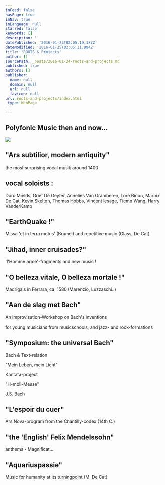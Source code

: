 ```yaml
---
inFeed: false
hasPage: true
inNav: true
inLanguage: null
starred: false
keywords: []
description: ''
datePublished: '2016-01-25T02:05:19.187Z'
dateModified: '2016-01-25T02:05:11.984Z'
title: 'ROOTS & Projects'
author: []
sourcePath: _posts/2016-01-24-roots-and-projects.md
published: true
authors: []
publisher:
  name: null
  domain: null
  url: null
  favicon: null
url: roots-and-projects/index.html
_type: WebPage

---
```

## Polyfonic Music then and now...
![](https://the-grid-user-content.s3-us-west-2.amazonaws.com/d234bc7a-dbcc-46cc-bc8c-ce7c61cc0ac2.jpg)

## "Ars subtilior, modern antiquity" 

the most surprising vocal musik around 1400

## vocal soloists :

Doro Mields, Griet De Geyter, Annelies Van Gramberen, Lore Binon, Marnix De Cat, Kevin Skelton, Thomas Hobbs, Vincent lesage, Tiemo Wang, Harry VanderKamp

## "EarthQuake !"  

Missa 'et in terra motus' (Brumel) and repetitive music  (Glass, De Cat)

## "Jihad, inner cruisades?" 

'l'Homme armé'-fragments and new music !

## "O belleza vitale, O belleza mortale !"  

Madrigals in Ferrara, ca. 1580  (Marenzio, Luzzaschi..)

## "Aan de slag met Bach"

An improvisation-Workshop on Bach's  inventions

for young musicians from musicschools, and jazz- and rock-formations

## "Symposium: the universal Bach"

Bach & Text-relation

"Mein Leben, mein Licht" 

Kantata-project

"H-moll-Messe"

J.S. Bach

## "L'espoir du cuer"  

Ars Nova-program from the Chantilly-codex (14th C.)

## "the 'English' Felix Mendelssohn" 

anthems - Magnificat...

## "Aquariuspassie"

Music for humanity at its turningpoint  (M. De Cat)